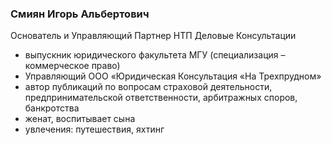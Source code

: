 ### Смиян Игорь Альбертович

Основатель и Управляющий Партнер НТП Деловые Консультации

* выпускник юридического факультета МГУ (специализация – коммерческое право)
* Управляющий ООО «Юридическая Консультация «На Трехпрудном»
* автор публикаций по вопросам страховой деятельности, предпринимательской ответственности, арбитражных споров, банкротства
* женат, воспитывает сына
* увлечения: путешествия, яхтинг
